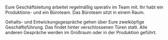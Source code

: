 Eure Geschäftsleitung arbeitet regelmäßig operativ im Team mit. Ihr habt ein Produktions- und ein Büroteam. Das Büroteam sitzt  in einem Raum.

Gehalts- und Entwickungsgespräche gehen über Eure zweiköpfige Geschäftsführung. Das findet hinter verschlossenen Türen statt. Alle anderen Gespräche werden im Großraum oder in der Produktion geführt.




